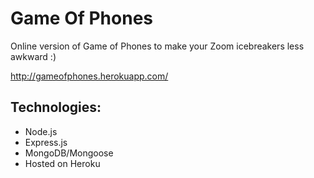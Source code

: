 # Game Of Phones
 Online version of Game of Phones to make your Zoom icebreakers less awkward :)
 
http://gameofphones.herokuapp.com/

## Technologies:
* Node.js
* Express.js
* MongoDB/Mongoose
* Hosted on Heroku
